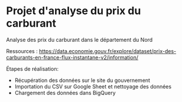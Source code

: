 # Projet d'analyse du prix du carburant
Analyse des prix du carburant dans le département du Nord

Ressources :
https://data.economie.gouv.fr/explore/dataset/prix-des-carburants-en-france-flux-instantane-v2/information/

Étapes de réalisation:
- Récupération des données sur le site du gouvernement
- Importation du CSV sur Google Sheet et nettoyage des données
- Chargement des données dans BigQuery

